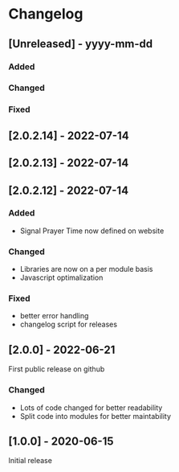 # Changelog

## [Unreleased] - yyyy-mm-dd

### Added

### Changed

### Fixed

## [2.0.2.14] - 2022-07-14


## [2.0.2.13] - 2022-07-14


## [2.0.2.12] - 2022-07-14

### Added
- Signal Prayer Time now defined on website

### Changed
- Libraries are now on a per module basis
- Javascript optimalization

### Fixed
- better error handling
- changelog script for releases

## [2.0.0] - 2022-06-21

First public release on github

### Changed

- Lots of code changed for better readability
- Split code into modules for better maintability

## [1.0.0] - 2020-06-15

Initial release
